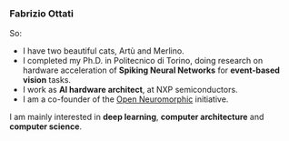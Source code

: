 ### Fabrizio Ottati

So:
* I have two beautiful cats, Artù and Merlino.
* I completed my Ph.D. in Politecnico di Torino, doing research on hardware acceleration of **Spiking Neural Networks** for **event-based vision** tasks.
* I work as **AI hardware architect**, at NXP semiconductors.
* I am a co-founder of the [Open Neuromorphic](https://open-neuromorphic.org) initiative. 

I am mainly interested in **deep learning**, **computer architecture** and **computer science**.

